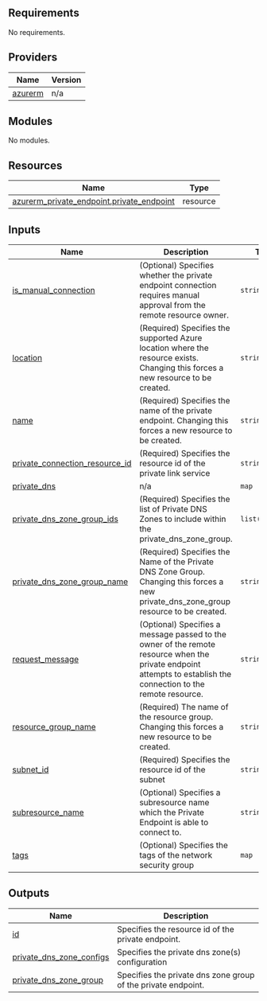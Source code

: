 <!-- BEGIN_TF_DOCS -->
## Requirements

No requirements.

## Providers

| Name | Version |
|------|---------|
| <a name="provider_azurerm"></a> [azurerm](#provider\_azurerm) | n/a |

## Modules

No modules.

## Resources

| Name | Type |
|------|------|
| [azurerm_private_endpoint.private_endpoint](https://registry.terraform.io/providers/hashicorp/azurerm/latest/docs/resources/private_endpoint) | resource |

## Inputs

| Name | Description | Type | Default | Required |
|------|-------------|------|---------|:--------:|
| <a name="input_is_manual_connection"></a> [is\_manual\_connection](#input\_is\_manual\_connection) | (Optional) Specifies whether the private endpoint connection requires manual approval from the remote resource owner. | `string` | `false` | no |
| <a name="input_location"></a> [location](#input\_location) | (Required) Specifies the supported Azure location where the resource exists. Changing this forces a new resource to be created. | `string` | n/a | yes |
| <a name="input_name"></a> [name](#input\_name) | (Required) Specifies the name of the private endpoint. Changing this forces a new resource to be created. | `string` | n/a | yes |
| <a name="input_private_connection_resource_id"></a> [private\_connection\_resource\_id](#input\_private\_connection\_resource\_id) | (Required) Specifies the resource id of the private link service | `string` | n/a | yes |
| <a name="input_private_dns"></a> [private\_dns](#input\_private\_dns) | n/a | `map` | `{}` | no |
| <a name="input_private_dns_zone_group_ids"></a> [private\_dns\_zone\_group\_ids](#input\_private\_dns\_zone\_group\_ids) | (Required) Specifies the list of Private DNS Zones to include within the private\_dns\_zone\_group. | `list(string)` | n/a | yes |
| <a name="input_private_dns_zone_group_name"></a> [private\_dns\_zone\_group\_name](#input\_private\_dns\_zone\_group\_name) | (Required) Specifies the Name of the Private DNS Zone Group. Changing this forces a new private\_dns\_zone\_group resource to be created. | `string` | n/a | yes |
| <a name="input_request_message"></a> [request\_message](#input\_request\_message) | (Optional) Specifies a message passed to the owner of the remote resource when the private endpoint attempts to establish the connection to the remote resource. | `string` | `null` | no |
| <a name="input_resource_group_name"></a> [resource\_group\_name](#input\_resource\_group\_name) | (Required) The name of the resource group. Changing this forces a new resource to be created. | `string` | n/a | yes |
| <a name="input_subnet_id"></a> [subnet\_id](#input\_subnet\_id) | (Required) Specifies the resource id of the subnet | `string` | n/a | yes |
| <a name="input_subresource_name"></a> [subresource\_name](#input\_subresource\_name) | (Optional) Specifies a subresource name which the Private Endpoint is able to connect to. | `string` | `null` | no |
| <a name="input_tags"></a> [tags](#input\_tags) | (Optional) Specifies the tags of the network security group | `map` | `{}` | no |

## Outputs

| Name | Description |
|------|-------------|
| <a name="output_id"></a> [id](#output\_id) | Specifies the resource id of the private endpoint. |
| <a name="output_private_dns_zone_configs"></a> [private\_dns\_zone\_configs](#output\_private\_dns\_zone\_configs) | Specifies the private dns zone(s) configuration |
| <a name="output_private_dns_zone_group"></a> [private\_dns\_zone\_group](#output\_private\_dns\_zone\_group) | Specifies the private dns zone group of the private endpoint. |
<!-- END_TF_DOCS -->